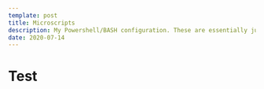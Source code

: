 ```yaml
---
template: post
title: Microscripts
description: My Powershell/BASH configuration. These are essentially just miniature scripts that make common tasks (almost) 3 seconds faster for me.
date: 2020-07-14
---
```

# Test